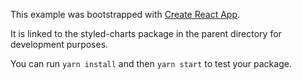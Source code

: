 This example was bootstrapped with [Create React App](https://github.com/facebook/create-react-app).

It is linked to the styled-charts package in the parent directory for development purposes.

You can run `yarn install` and then `yarn start` to test your package.
